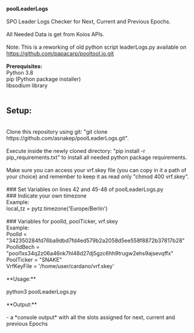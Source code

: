 **poolLeaderLogs**
<br/><br/>
SPO Leader Logs Checker for Next, Current and Previous Epochs.
<br/><br/>
All Needed Data is get from Koios APIs.
<br/><br/>
Note: This is a reworking of old python script leaderLogs.py 
available on https://github.com/papacarp/pooltool.io.git
<br/><br/>
**Prerequisites:**
<br/>
Python 3.8
<br/>
pip (Python package installer)
<br/>
libsodium library
<br/><br/>

## Setup:
<br/>
Clone this repository using git: "git clone https://github.com/asnakep/poolLeaderLogs.git".
<br/><br/>
Execute inside the newly cloned directory: "pip install -r pip_requirements.txt" to install all needed python package requirements.
<br/><br/>
Make sure you can access your vrf.skey file (you can copy in it a path of your choice) and remember to keep it as read only "chmod 400 vrf.skey".
<br/><br/>
### Set Variables on lines 42 and 45-48 of poolLeaderLogs.py
<br/>
### Indicate your own timezone
<br/>
Example: 
<br/>
local_tz = pytz.timezone('Europe/Berlin')  
<br/><br/>
### Variables for poolId, poolTicker, vrf.skey
<br/>
Example:
<br/>
PoolId        = "342350284fd76ba9dbd7fd4ed579b2a2058d5ee558f8872b37817b28"
<br/>
PoolIdBech    = "pool1xs34q2z06a46nk7hl48d27dj5gzc6hh9trugw2ehs9ajsevqffx"
<br/>
PoolTicker    = "SNAKE"
<br/>
VrfKeyFile    = '/home/user/cardano/vrf.skey'
<br/><br/>
**Usage:**
<br/><br/>
python3 poolLeaderLogs.py
<br/><br/>
**Output:**
<br/><br/>
- a *console output* with all the slots assigned for next, current and previous Epochs
<br/><br/>
